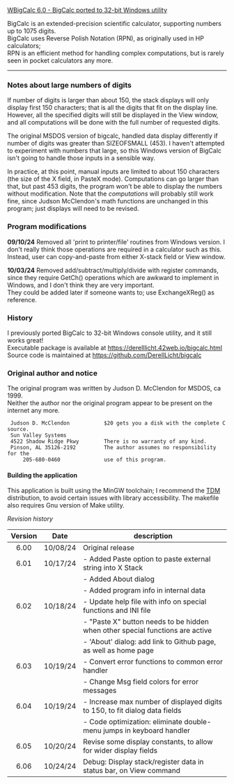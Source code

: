 <ins>WBigCalc 6.0 - BigCalc ported to 32-bit Windows utility</ins>

BigCalc is an extended-precision scientific calculator, supporting numbers up to 1075 digits.  
BigCalc uses Reverse Polish Notation (RPN), as originally used in HP calculators;  
RPN is an efficient method for handling complex computations,
but is rarely seen in pocket calculators any more.

<hr>

### Notes about large numbers of digits
If number of digits is larger than about 150, the stack displays will only display
first 150 characters; that is all the digits that fit on the display line.
However, all the specified digits will still be displayed in the View window, 
and all computations will be done with the full number of requested digits.

The original MSDOS version of bigcalc, handled data display differently 
if number of digits was greater than SIZEOFSMALL (453).
I haven't attempted to experiment with numbers that large, so this Windows version
of BigCalc isn't going to handle those inputs in a sensible way.

In practice, at this point, manual inputs are limited to about 150 characters
(the size of the X field, in PasteX mode).  Computations can go larger than that,
but past 453 digits, the program won't be able to display the numbers without modification.
Note that the *computations* will probably still work fine, since Judson McClendon's
math functions are unchanged in this program; just displays will need to be revised.

### Program modifications
**09/10/24**
Removed all 'print to printer/file' routines from Windows version.
I don't really think those operations are required in a calculator such as this.
Instead, user can copy-and-paste from either X-stack field or View window.

**10/03/24**
Removed add/subtract/multiply/divide with register commands, since they 
require GetCh() operations which are awkward to implement in Windows,
and I don't think they are very important.  
They could be added later if someone wants to; use ExchangeXReg() as reference.

### History
I previously ported BigCalc to 32-bit Windows console utility, and it still works great!  
Executable package is available at https://derelllicht.42web.io/bigcalc.html  
Source code is maintained at https://github.com/DerellLicht/bigcalc

### Original author and notice
The original program was written by Judson D. McClendon for MSDOS, ca 1999.  
Neither the author nor the original program appear to be present on the internet any more.

```
 Judson D. McClendon           $20 gets you a disk with the complete C source.  
 Sun Valley Systems  
 4522 Shadow Ridge Pkwy        There is no warranty of any kind.  
 Pinson, AL 35126-2192         The author assumes no responsibility for the  
     205-680-0460              use of this program.  
```

#### Building the application
This application is built using the MinGW toolchain; 
I recommend the [TDM](http://tdm-gcc.tdragon.net/) distribution, 
to avoid certain issues with library accessibility. 
The makefile also requires Gnu version of Make utility.

_Revision history_

| Version | Date |description |
| :---: | :---: | --- |
| 6.00 | 10/08/24 |Original release |
| 6.01 | 10/17/24 |- Added Paste option to paste external string into X Stack |
|      |          |- Added About dialog |
|      |          |- Added program info in internal data |
| 6.02 | 10/18/24 |- Update help file with info on special functions and INI file |
|      |          |- "Paste X" button needs to be hidden when other special functions are active |
|      |          |- 'About' dialog: add link to Github page, as well as home page |
| 6.03 | 10/19/24 |- Convert error functions to common error handler |
|      |          |- Change Msg field colors for error messages |
| 6.04 | 10/19/24 |- Increase max number of displayed digits to 150, to fit dialog data fields |
|      |          |- Code optimization: eliminate double-menu jumps in keyboard handler |
| 6.05 | 10/20/24 |Revise some display constants, to allow for wider display fields |
| 6.06 | 10/24/24 |Debug: Display stack/register data in status bar, on View command |
